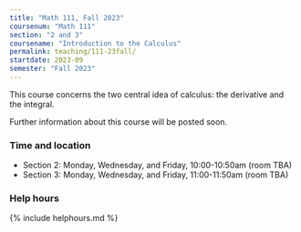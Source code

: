```yaml
---
title: "Math 111, Fall 2023"
coursenum: "Math 111"
section: "2 and 3"
coursename: "Introduction to the Calculus"
permalink: teaching/111-23fall/
startdate: 2023-09
semester: "Fall 2023"
---
```


This course concerns the two central idea of calculus: the derivative and the integral.

Further information about this course will be posted soon.

### Time and location
* Section 2: Monday, Wednesday, and Friday, 10:00-10:50am (room TBA)
* Section 3: Monday, Wednesday, and Friday, 11:00-11:50am (room TBA)

### Help hours

{% include helphours.md %}


